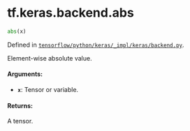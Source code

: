 <div itemscope itemtype="http://developers.google.com/ReferenceObject">
<meta itemprop="name" content="tf.keras.backend.abs" />
</div>

# tf.keras.backend.abs

``` python
abs(x)
```



Defined in [`tensorflow/python/keras/_impl/keras/backend.py`](https://www.tensorflow.org/code/tensorflow/python/keras/_impl/keras/backend.py).

Element-wise absolute value.

#### Arguments:

* <b>`x`</b>: Tensor or variable.


#### Returns:

A tensor.